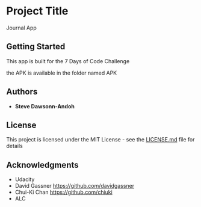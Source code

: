 # Project Title

Journal App

## Getting Started

This app is built for the 7 Days of Code Challenge

the APK is available in the folder named APK

## Authors

* **Steve Dawsonn-Andoh** 

## License
This project is licensed under the MIT License - see the [LICENSE.md](LICENSE.md) file for details

## Acknowledgments

* Udacity
* David Gassner https://github.com/davidgassner
* Chui-Ki Chan  https://github.com/chiuki
* ALC

